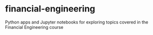 # financial-engineering
Python apps and Jupyter notebooks for exploring topics covered in the Financial Engineering course
